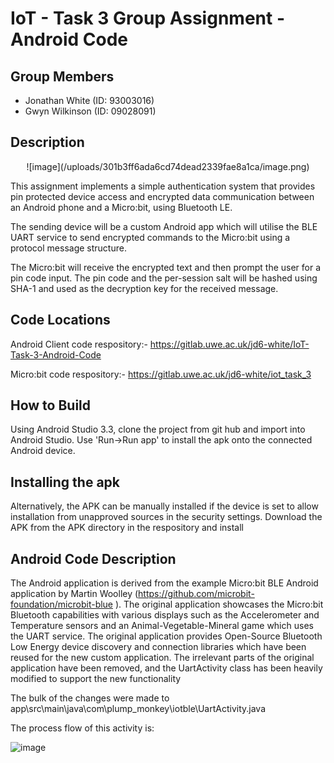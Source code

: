 # IoT - Task 3 Group Assignment - Android Code

## Group Members

- Jonathan White (ID: 93003016)
- Gwyn Wilkinson (ID: 09028091)


## Description

<center>![image](/uploads/301b3ff6ada6cd74dead2339fae8a1ca/image.png)</center>

This assignment implements a simple authentication system that provides pin protected device access and encrypted data communication between an Android phone and a Micro:bit, using Bluetooth LE.

The sending device will be a custom Android app which will utilise the BLE UART service to send encrypted commands to the Micro:bit using a protocol message structure.

The Micro:bit will receive the encrypted text and then prompt the user for a pin code input. The pin code and the per-session salt will be hashed using SHA-1 and used as the decryption key for the received message.

## Code Locations

Android Client code respository:- https://gitlab.uwe.ac.uk/jd6-white/IoT-Task-3-Android-Code

Micro:bit code respository:- https://gitlab.uwe.ac.uk/jd6-white/iot_task_3

## How to Build

Using Android Studio 3.3, clone the project from git hub and import into Android Studio. Use 'Run->Run app' to install the apk onto the connected Android device.

## Installing the apk

Alternatively, the APK can be manually installed if the device is set to allow installation from unapproved sources in the security settings. Download the APK from the APK directory in the respository and install

## Android Code Description

The Android application is derived from the example Micro:bit BLE Android application by Martin Woolley (https://github.com/microbit-foundation/microbit-blue ). The original application showcases the Micro:bit Bluetooth capabilities with various displays such as the Accelerometer and Temperature sensors and an Animal-Vegetable-Mineral game which uses the UART service. 
The original application provides Open-Source Bluetooth Low Energy device discovery and connection libraries which have been reused for the new custom application. The irrelevant parts of the original application have been removed, and the UartActivity class has been heavily modified to support the new functionality

The bulk of the changes were made to app\src\main\java\com\plump_monkey\iotble\UartActivity.java

The process flow of this activity is:

![image](/uploads/9e60f64f1f4c0ed39f43a846c1ab4ef5/image.png)

